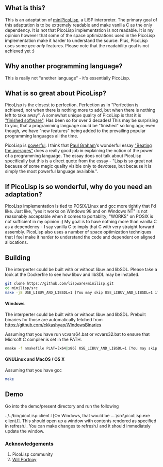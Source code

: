## What is this?

This is an adaptation of [miniPicoLisp](https://picolisp.com/wiki/?embedded), a LISP interpreter. The primary goal of this adaptation is to be extremely readable and make vanilla C as the only dependency. It is not that PicoLisp implementation is not readable. It is my opinion however that some of the space optimizations used in the PicoLisp implementation make it harder to understand the source. Plus, PicoLisp uses some _gcc only_ features. Please note that the readability goal is not achieved yet :)

## Why another programming language?

This is really not "another language" - it's essentially PicoLisp. 

## What is so great about PicoLisp?

PicoLisp is the closest to perfection. Perfection as in "Perfection is achieved, not when there is nothing more to add, but when there is nothing left to take away". A somewhat unique quality of PicoLisp is that it is ["finished software"](http://www.beneroth.ch/pil/picolisp-is-finished.html). Has been so for over 3 decades! This may be surprising to you, that a programming language could be "finished" so long ago; even though, we have "new features" being added to the prevailing popular programming languages all the time. 

PicoLisp is [powerful](https://picolisp.com/wiki/?pros-and-cons). I think that [Paul Graham](https://twitter.com/paulg)'s  wonderful essay ["Beating the averages"](http://www.paulgraham.com/avg.html) does a really good job in explaining the notion of the power of a programming language. The essay does not talk about PicoLisp specifically but this is a direct quote from the essay - "Lisp is so great not because of some magic quality visible only to devotees, but because it is simply the most powerful language available.".

## If PicoLisp is so wonderful, why do you need an adaptation?

PicoLisp implementation is tied to POSIX/Linux and gcc more tightly that I'd like. Just like, "yes it works on Windows 98 and on Windows NT" is not reasonably acceptable when it comes to portablity; "WORKS" on POSIX is not sufficient in my opinion :) My goal is to have nothing more than vanilla C as a dependency - I say vanilla C to imply that C with very straight forward assembly. PicoLisp also uses a number of space optimization techniques that I feel make it harder to understand the code and dependent on aligned allocations.

## Building

The interperter could be built with or without libuv and libSDL. Please take a look at the Dockerfile to see how libuv and libSDL may be installed.

```bash
git clone https://github.com/lispware/minilisp.git
cd minilisp/src
make -j8 USE_LIBUV_AND_LIBSDL=1 [You may skip USE_LIBUV_AND_LIBSDL=1 if you do not have those dependencies]
```

#### Windows

The interperter could be built with or without libuv and libSDL. Prebuilt binaries for those are automatically fetched from https://github.com/ckkashyap/WindowsBinaries

Assuming that you have run vcvars64.bat or vcvars32.bat to ensure that Micrsoft C compiler is set in the PATH.
```bash
nmake -f nmakefile PLAT=[x64|x86] USE_LIBUV_AND_LIBSDL=1 [You may skip USE_LIBUV_AND_LIBSDL=1 if you do not have those dependencies]
```

#### GNULinux and MacOS / OS X

Assuming that you have gcc
```bash
make
```

## Demo

Go into the demo/present directory and run the following

../../bin/picoLisp client.l [On Windows, that would be ..\..\src\picoLisp.exe client.l]. This should open up a window with contents rendered as specified in refresh.l. You can make changes to refresh.l and it should immediately update the window.

### Acknowledgements

1. PicoLisp community
2. [Will Portnoy](https://github.com/willportnoy)
